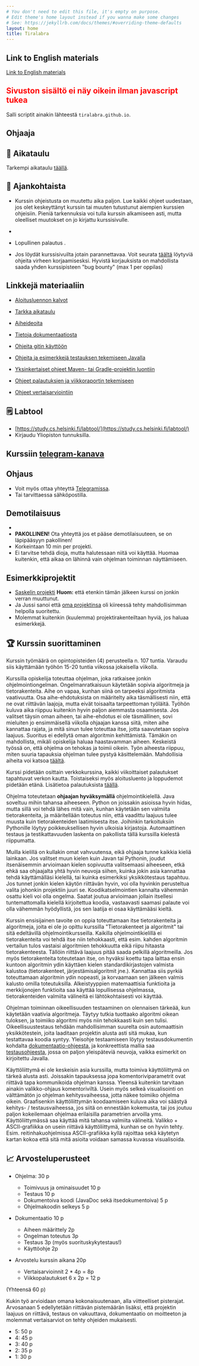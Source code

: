 ```yaml
---
# You don't need to edit this file, it's empty on purpose.
# Edit theme's home layout instead if you wanna make some changes
# See: https://jekyllrb.com/docs/themes/#overriding-theme-defaults
layout: home
title: Tiralabra
---
```


<script src="assets/fuu.js"></script>

## Link to English materials

[Link to English materials](en/)

<noscript><h2 style="color:red;font-weight:bold;">Sivuston sisältö ei näy oikein ilman javascript tukea</h2>
Salli scriptit ainakin lähteestä <code>tiralabra.github.io</code>.
</noscript>

## Ohjaaja

<ul>
<script>
var script = document.scripts[document.scripts.length - 1];
tas.forEach(ta => {
  var elem = document.createElement("li");
  s = ta.name;
  if (ta.fiEmail) {
    s = s + ", " + ta.fiEmail;
  } else if (ta.email) {
    s = s + ", " + ta.email;
  } else {
    s = s + ", (etunumi.sukunimi@helsinki.fi)"
  }
  if (ta.fiSocial) {
    s = s + ", " + ta.fiSocial;
  } else if (ta.social) {
    s = s + ", " + ta.social;
  }
  elem.innerHTML = s;
  script.parentElement.insertBefore(elem, script);
});
</script>
</ul>

## 📅 Aikataulu

Tarkempi aikataulu [täällä](fi/aikataulu/).

<script>
    script = document.scripts[document.scripts.length - 1];
    script.parentElement.insertBefore(makeCalendarFi(), script);
</script>

## 📣 Ajankohtaista

* Kurssin ohjeistusta on muutettu aika paljon. Lue kaikki ohjeet uudestaan, jos olet keskeyttänyt kurssin tai muuten tutustunut aiempien kurssien ohjeisiin. Pieniä tarkennuksia voi tulla kurssin alkamiseen asti, mutta oleelliset muutokset on jo kirjattu kurssisivulle.

* <script>
   if (doodleSent) {
    if (timing["demo"]) {
      document.write("Demotilaisuuden ajankohdat on lyöty lukkoon. Ottakaa yhteyttä jos ette pääse paikalle.")
    } else {
      document.write("Doodle linkki demotilaisuuden aikatauluttamiseksi on lähetetty kurssille ilmoittautuneille opiskelijoille. Sähköposti on lähtenyt siihen osoitteseen mikä on labtooliin rekisteröity.")
    }
   } else {
    document.write("Kysely demotilaisuuden aikatauluttamiseksi lähetetään pari viikkoa ennen kurssin päättymistä.")
   }
  </script>
* Lopullinen palautus <script>document.write(fiString(timing["end"].date));</script>.
* Jos löydät kurssisivuilta jotain parannettavaa. Voit seurata [täältä](fi/bug_bounty) löytyviä ohjeita virheen korjaamisesksi. Hyvistä korjauksista on mahdollista saada yhden kurssipisteen "bug bounty" (max 1 per oppilas)

## Linkkejä materiaaliin

* [Aloitusluennon kalvot](kalvot/aloitusluento.pdf)

* [Tarkka aikataulu](fi/aikataulu)

* [Aiheideoita](fi/aiheet)

* [Tietoja dokumentaatiosta](fi/dokumentaatio)

* [Ohjeita gitin käyttöön](fi/git-ohje)

* [Ohjeita ja esimerkkejä testauksen tekemiseen Javalla](https://github.com/TiraLabra/Testing-and-rmq)

* [Yksinkertaiset ohjeet Maven- tai Gradle-projektin luontiin](fi/maven-gradle)

* [Ohjeet palautuksien ja viikkoraportin tekemiseen](fi/palautukset)

* [Ohjeet vertaisarviointiin](fi/vertaisarvioinnit)

## 🗒️ Labtool

* [https://study.cs.helsinki.fi/labtool/](https://study.cs.helsinki.fi/labtool/)
* Kirjaudu Yliopiston tunnuksilla.

## Kurssiin [telegram-kanava](https://t.me/tkttiralabra)

## Ohjaus

<ul>
<script>
var script = document.scripts[document.scripts.length - 1];
if (timing["paja1"]) {
  var elem = document.createElement("li");
  elem.innerHTML = "Pajaohjausta järjestetään kalenterissa näkyviin aikoihin.";
  script.parentElement.insertBefore(elem, script);
  elem = document.createElement("li");
  elem.innerHTML = "Pajasta voi myös muihin aikoihin pyytää apua aloritmeihin liittyen.";
  script.parentElement.insertBefore(elem, script);
} else {
  var elem = document.createElement("li");
  elem.innerHTML = "Kurssilla ei järjestetä viikottaista pajaa. Henkilökohtaista ohjausta saa erikseen sovittuna ajankohtana Zoomissa, ota matalalla kynnyksellä yhteyttä ohjaajaan, jos tarvitset apua.";
  script.parentElement.insertBefore(elem, script);
}
</script>
<li>Voit myös ottaa yhteyttä <a href="https://t.me/tkttiralabra">Telegramissa</a>.</li>
<li>Tai tarvittaessa sähköpostilla.</li>
</ul>

## Demotilaisuus

<ul>
  <li id="demo" />
  <li><b>PAKOLLINEN!</b> Ota yhteyttä jos et pääse demotilaisuuteen, se on läpipääsyyn pakollinen!</li> 
<!--   <li>Lähtökohtaisesti kaikki demoavat omalta koneeltaan. Voi olla hyvä saapua demoon hyvissä ajoin ja varmistaa että projektori/ruudun jako toimii. Jos omaa kannettavaa ei ole kannattaa demoamisesta sopia kaverin tai ohjaajan kanssa erikseen.</li> -->
  <li>Korkeintaan 10 min per projekti.</li>
  <li>Ei tarvitse tehdä dioja, mutta halutessaan niitä voi käyttää. Huomaa kuitenkin, että aikaa on lähinnä vain ohjelman toiminnan näyttämiseen. </li>
</ul>

<script>
  var elem = document.getElementById("demo");
  if (timing["demo2"]) {
    elem.innerHTML = "Paikat ja ajat:";
    var ulelem = document.createElement("ul");
    Object.keys(timing).filter(name => name.startsWith("demo")).map(name => fiEvent(timing[name])).forEach(ev => {
      var lielem = document.createElement("li");
      lielem.innerHTML = ev;
      ulelem.appendChild(lielem);
    })
    elem.appendChild(ulelem);
  } else if (timing["demo"]) {
    elem.innerHTML = "Paikka ja aika: " + fiEvent(timing["demo"]) + ".";
  } else {
    elem.innerHTML = "Demotilaisuudet pidetään tenttiviikolla. Aika ja paikka vahvistuvat myöhemmin.";
  }
</script>

## Esimerkkiprojektit

* [Saskelin projekti](https://github.com/saskeli/NonogramSolver_TiRa) **Huom:** että etenkin tämän jälkeen kurssi on jonkin verran muuttunut.
* Ja Jussi sanoi että [oma projektinsa](https://github.com/yussiv/Compress) oli kiireessä tehty mahdollisimman helpolla suoritettu.
* Molemmat kuitenkin (kuulemma) projektirakenteiltaan hyviä, jos haluaa esimerkkejä.

## 🏆 Kurssin suorittaminen
Kurssin työmäärä on opintopisteiden (4) perusteella n. 107 tuntia. Varaudu siis käyttämään työhön 15-20 tuntia viikossa jokaisella viikolla.

Kurssilla opiskelija toteuttaa ohjelman, joka ratkaisee jonkin ohjelmointiongelman. Ongelmanratkaisuun käytetään sopivia algoritmeja ja tietorakenteita. Aihe on vapaa, kunhan siinä on tarpeeksi algoritmista vaativuutta. Osa aihe-ehdotuksista on määritelty aika täsmällisesti niin, että ne ovat riittävän laajoja, mutta eivät toisaalta tarpeettoman työläitä. Työhön kuluva aika riippuu kuitenkin hyvin paljon aiemmasta osaamisesta. Jos valitset täysin oman aiheen, tai aihe-ehdotus ei ole täsmällinen, sovi mieluiten jo ensimmäisellä viikolla ohjaajan kanssa siitä, miten aihe kannattaa rajata, ja mitä sinun tulee toteuttaa itse, jotta saavutetaan sopiva laajuus. Suoritus ei edellytä oman algoritmin kehittämistä. Tämäkin on mahdollista, mikäli opiskelija haluaa haastavamman aiheen. Keskeistä työssä on, että ohjelma on tehokas ja toimii oikein. Työn aiheesta riippuu, miten suuria tapauksia ohjelman tulee pystyä käsittelemään. Mahdollisia aiheita voi katsoa [täältä](fi/aiheet).

Kurssi pidetään osittain verkkokurssina, kaikki viikoittaiset palautukset tapahtuvat verkon kautta. Toistaiseksi myös aloitusluento ja loppudemot pidetään etänä. Lisätietoa palautuksista [täällä](fi/palautukset).

Ohjelma toteutetaan **ohjaajan hyväksymällä** ohjelmointikielellä. Java soveltuu mihin tahansa aiheeseen. Python on joissakin asioissa hyvin hidas, mutta sillä voi tehdä lähes mitä vain, kunhan käytetään sen valmiita tietorakenteita, ja määritellään toteutus niin, että vaadittu laajuus tulee muusta kuin tietorakenteiden laatimisesta itse. Joihinkin tarkoituksiin Pythonille löytyy poikkeuksellisen hyvin ulkoisia kirjastoja. Automaattinen testaus ja testikattavuuden laskenta on pakollista tällä kurssilla kielestä riippumatta.

Muilla kielillä on kullakin omat vahvuutensa, eikä ohjaaja tunne kaikkia kieliä lainkaan. Jos valitset muun kielen kuin Javan tai Pythonin, joudut itsenäisemmin arvioimaan kielen sopivuutta valitsemaasi aiheeseen, etkä ehkä saa ohjaajalta yhtä hyvin neuvoja siihen, kuinka jokin asia kannattaa tehdä käyttämälläsi kielellä, tai kuinka esimerkiksi yksikkötestaus tapahtuu. Jos tunnet jonkin kielen käytön riittävän hyvin, voi olla hyvinkin perusteltua valita johonkin projektiin juuri se. Koodikatselmointien kannalta vähemmän osattu kieli voi olla ongelma. Saatat joutua arvioimaan jollain itsellesi tuntemattomalla kielellä kirjoitettua koodia, vastaavasti saamasi palaute voi olla vähemmän hyödyllistä, jos sen laatija ei osaa käyttämääsi kieltä.

Kurssin ensisijainen tavoite on oppia toteuttamaan itse tietorakenteita ja algoritmeja, joita ei ole jo opittu kurssilla "Tietorakenteet ja algoritmit" tai sitä edeltävillä ohjelmointikursseilla. Kaikilla ohjelmointikielillä ei tietorakenteita voi tehdä itse niin tehokkaasti, että esim. kahden algoritmin vertailun tulos vastaisi algoritmien tehokkuutta eikä riipu hitaasta tietorakenteesta. Tällöin riittävä laajuus pitää saada pelkillä algoritmeilla. Jos myös tietorakenteita toteutetaan itse, on hyväksi koettu tapa laittaa ensin kuntoon algoritmin ydin käyttäen kielen standardikirjastojen valmista kalustoa (tietorakenteet, järjestämisalgoritmit jne.). Kannattaa siis pyrkiä toteuttamaan algoritmin ydin nopeasti, ja korvaamaan sen jälkeen valmis kalusto omilla toteutuksilla. Alkeistyyppien matemaattisia funktioita ja merkkijonojen funktioita saa käyttää lopullisessa ohjelmassa, tietorakenteiden valmiita välineitä ei lähtökohtaisesti voi käyttää.

Ohjelman toiminnan oikeellisuuden testaaminen on olennaisen tärkeää, kun käytetään vaativia algoritmeja. Täytyy tutkia tuottaako algoritmi oikean tuloksen, ja toimiiko algoritmi myös niin tehokkaasti kuin sen tulisi. Oikeellisuustestaus tehdään mahdollisimman suurelta osin automaattisin yksikkötestein, joita laaditaan projektin alusta asti sitä mukaa, kun testattavaa koodia syntyy. Yleisohje testaamiseen löytyy testausdokumentin kohdalta [dokumentaatio-ohjeesta](fi/dokumentaatio), ja konkreettista mallia saa [testausohjeesta](https://github.com/TiraLabra/Testing-and-rmq), jossa on paljon yleispäteviä neuvoja, vaikka esimerkit on kirjoitettu Javalla.

Käyttöliittymä ei ole keskeisin asia kurssilla, mutta toimiva käyttöliittymä on tärkeä alusta asti. Joissakin tapauksessa jopa komentoriviparametrit ovat riittävä tapa kommunikoida ohjelman kanssa. Yleensä kuitenkin tarvitaan ainakin valikko-ohjaus komentoriviltä. Usein myös selkeä visualisointi on välttämätön jo ohjelman kehitysvaiheessa, jotta näkee toimiiko ohjelma oikein. Graafisenkin käyttöliittymän koodaamiseen kuluva aika voi säästyä kehitys- / testausvaiheessa, jos siitä on ennestään kokemusta, tai jos joutuu paljon kokeilemaan ohjelmaa erilaisilla parametrien arvoilla yms. Käyttöliittymässä saa käyttää mitä tahansa valmiita välineitä. Valikko + ASCII-grafiikka on usein riittävä käyttöliittymä, kunhan se on hyvin tehty. Esim. reitinhakuohjelmissa ASCII-grafiikka kyllä rajoittaa sekä käytetyn kartan kokoa että sitä mitä asioita voidaan samassa kuvassa visualisoida.

## 📈 Arvosteluperusteet
* Ohjelma: 30 p
    * Toimivuus ja ominaisuudet 10 p
    * Testaus 10 p
    * Dokumentoiva koodi (JavaDoc sekä itsedokumentoiva) 5 p
    * Ohjelmakoodin selkeys 5 p

* Dokumentaatio 10 p
    * Aiheen määrittely 2p
    * Ongelman toteutus 3p
    * Testaus 3p (myös suorituskykytestaus!)
    * Käyttöohje 2p

* Arvostelu kurssin aikana 20p
    * Vertaisarvioinnit 2 * 4p = 8p
    * Viikkopalautukset 6 x 2p = 12 p

(Yhteensä 60 p)

Kukin työ arvioidaan omana kokonaisuutenaan, alla viitteelliset pisterajat. Arvosanaan 5 edellytetään riittävän pistemäärän lisäksi, että projektin laajuus on riittävä, testaus on vakuuttava, dokumentaatio on moitteeton ja molemmat vertaisarviot on tehty ohjeiden mukaisesti.

* 5: 50 p
* 4: 45 p
* 3: 40 p
* 2: 35 p
* 1: 30 p
